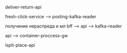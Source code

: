 deliver-return-api


fresh-click-service --> posting-kafka-reader



получение нераспреда и мл
bff --> api --> kafka-reader


api --> container-proccess-gw


lsplt-place-api